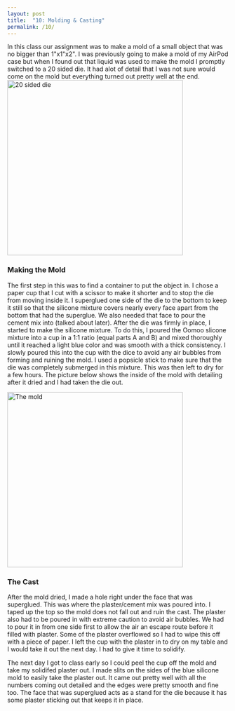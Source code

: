 ```yaml
---
layout: post
title:  "10: Molding & Casting"
permalink: /10/
---
```

In this class our assignment was to make a mold of a small object that was no bigger than 1"x1"x2". I was previously going to make a mold of my AirPod case but when I found out that liquid was used to make the mold I promptly switched to a 20 sided die. It had alot of detail that I was not sure would come on the mold but everything turned out pretty well at the end.
<img src="20.JPG" alt="20 sided die" style="height: 400px; max-width: 400%">

### Making the Mold

The first step in this was to find a container to put the object in. I chose a paper cup that I cut with a scissor to make it shorter and to stop the die from moving inside it. I superglued one side of the die to the bottom to keep it still so that the silicone mixture covers nearly every face apart from the bottom that had the superglue. We also needed that face to pour the cement mix into (talked about later). After the die was firmly in place, I started to make the silicone mixture. To do this, I poured the Oomoo slicone mixture into a cup in a 1:1 ratio (equal parts A and B) and mixed thoroughly until it reached a light blue color and was smooth with a thick consistency. I slowly poured this into the cup with the dice to avoid any air bubbles from forming and ruining the mold. I used a popsicle stick to make sure that the die was completely submerged in this mixture. This was then left to dry for a few hours. The picture below shows the inside of the mold with detailing after it dried and I had taken the die out.

<img src="dice.jpg" alt="The mold" style="height: 400px; max-width: 400px">

### The Cast

After the mold dried, I made a hole right under the face that was superglued. This was where the plaster/cement mix was poured into. I taped up the top so the mold does not fall out and ruin the cast. The plaster also had to be poured in with extreme caution to avoid air bubbles. We had to pour it in from one side first to allow the air an escape route before it filled with plaster. Some of the plaster overflowed so I had to wipe this off with a piece of paper. I left the cup with the plaster in to dry on my table and I would take it out the next day. I had to give it time to solidify.

The next day I got to class early so I could peel the cup off the mold and take my solidifed plaster out. I made slits on the sides of the blue silicone mold to easily take the plaster out. It came out pretty well with all the numbers coming out detailed and the edges were pretty smooth and fine too. The face that was superglued acts as a stand for the die because it has some plaster sticking out that keeps it in place.

<!-- Or, you can also directly include HTML, for example to make a split image -->


